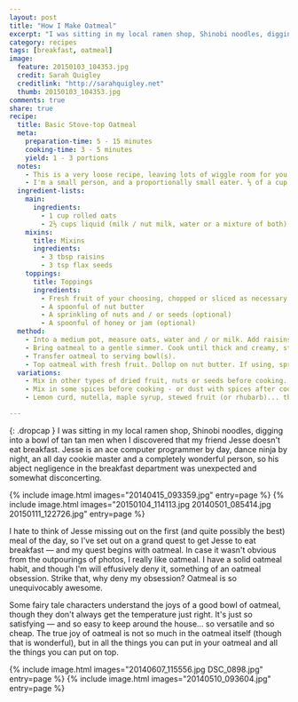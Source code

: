 ```yaml
---
layout: post
title: "How I Make Oatmeal"
excerpt: "I was sitting in my local ramen shop, Shinobi noodles, digging into a bowl of tan tan men when I discovered that my friend Jesse doesn't eat breakfast."
category: recipes
tags: [breakfast, oatmeal]
image:
  feature: 20150103_104353.jpg 
  credit: Sarah Quigley
  creditlink: "http://sarahquigley.net"
  thumb: 20150103_104353.jpg
comments: true
share: true
recipe:
  title: Basic Stove-top Oatmeal 
  meta:
    preparation-time: 5 - 15 minutes
    cooking-time: 3 - 5 minutes
    yield: 1 - 3 portions 
  notes:
    - This is a very loose recipe, leaving lots of wiggle room for you to tailor it to your personal taste. I recommend using jumbo rolled oats, rather than the quick cooking kind, as I find their texture to be more satisfying. However, if you enjoy a very creamy texture, you may prefer the quick cooking oats. I like to use a mixture of nut milk and water when preparing my oatmeal. I usually use 1 cup nut milk and 1½ cups water for every cup of oats I prepare. My favourite milk of all is cashew milk, but almond milk or plain old dairy milk will work just as well.
    - I'm a small person, and a proportionally small eater. ⅓ of a cup of oats is usually an ample breakfast for me, but my larger more masculine roommates will often eat a cup of oats in a single sitting. This recipe can be equally well prepared in a microwave safe bowl in the microwave, with similar cooking time. Beware, use a large bowl (and perhaps a lower power setting such as 70 or 80%) as oatmeal has a tendency to boil over in the microwave. It's worth noting, that I tend to prefer the texture of oatmeal prepared on the stove top.
  ingredient-lists:
    main:
      ingredients:
        - 1 cup rolled oats
        - 2½ cups liquid (milk / nut milk, water or a mixture of both)
    mixins:
      title: Mixins
      ingredients:
        - 3 tbsp raisins
        - 3 tsp flax seeds
    toppings:
      title: Toppings
      ingredients:
        - Fresh fruit of your choosing, chopped or sliced as necessary
        - A spoonful of nut butter
        - A sprinkling of nuts and / or seeds (optional)
        - A spoonful of honey or jam (optional)
  method:
    - Into a medium pot, measure oats, water and / or milk. Add raisins and flax seeds.
    - Bring oatmeal to a gentle simmer. Cook until thick and creamy, stirring frequently to ensure oatmeal doesn't stick to the bottom of the pot.
    - Transfer oatmeal to serving bowl(s).
    - Top oatmeal with fresh fruit. Dollop on nut butter. If using, sprinkle on nuts and / or seeds, spoon on jam or drizzle on honey.
  variations:
    - Mix in other types of dried fruit, nuts or seeds before cooking. Dried apricots are particularly delicious.
    - Mix in some spices before cooking - or dust with spices after cooking. Cinnamon is a classic, but nutmeg, allspice, or cloves could all be interesting additions. Get creative.
    - Lemon curd, nutella, maple syrup, stewed fruit (or rhubarb)... there are as many topping options as you can imagine.

---
```


{: .dropcap }
I was sitting in my local ramen shop, Shinobi noodles, digging into a bowl of tan tan men when I discovered that my friend Jesse doesn't eat breakfast. Jesse is an ace computer programmer by day, dance ninja by night, an all day cookie master and a completely wonderful person, so his abject negligence in the breakfast department was unexpected and somewhat disconcerting. 

{% include image.html images="20140415_093359.jpg" entry=page %}
{% include image.html images="20150104_114113.jpg 20140501_085414.jpg 20150111_122726.jpg" entry=page %}

I hate to think of Jesse missing out on the first (and quite possibly the best) meal of the day, so I've set out on a grand quest to get Jesse to eat breakfast — and my quest begins with oatmeal. In case it wasn't obvious from the outpourings of photos, I really like oatmeal. I have a solid oatmeal habit, and though I'm will effusively deny it, something of an oatmeal obsession. Strike that, why deny my obsession? Oatmeal is so unequivocably awesome.

Some fairy tale characters understand the joys of a good bowl of oatmeal, though they don't always get the temperature just right. It's just so satisfying — and so easy to keep around the house... so versatile and so cheap. The true joy of oatmeal is not so much in the oatmeal itself (though that is wonderful), but in all the things you can put in your oatmeal and all the things you can put on top.

{% include image.html images="20140607_115556.jpg DSC_0898.jpg" entry=page %}
{% include image.html images="20140510_093604.jpg" entry=page %}

